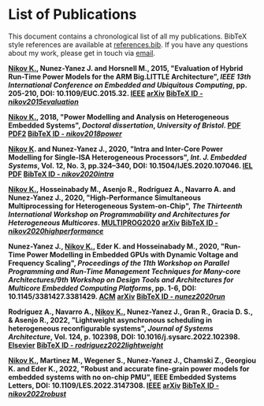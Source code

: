 # List of Publications

This document contains a chronological list of all my publications. BibTeX style references are available at [references.bib](references.bib). If you have any questions about my work, please get in touch via [email](mailto:kr.nikov@gmail.com).

**<ins>Nikov K.</ins>, Nunez-Yanez J. and Horsnell M., 2015, "Evaluation of Hybrid Run-Time Power Models for the ARM Big.LITTLE Architecture", _IEEE 13th International Conference on Embedded and Ubiquitous Computing_, pp. 205-210, DOI: 10.1109/EUC.2015.32. [**IEEE**](https://ieeexplore.ieee.org/abstract/document/7363640) [**arXiv**](https://arxiv.org/abs/2008.10604) [**BibTeX ID - _nikov2015evaluation_**](references.bib)**

**<ins>Nikov K.</ins>, 2018, "Power Modelling and Analysis on Heterogeneous Embedded Systems", _Doctoral dissertation_, _University of Bristol_. [**PDF**](https://seis.bristol.ac.uk/~eejlny/downloads/kris_thesis.pdf) [**PDF2**](https://www.krisnikov.com/thesis) [**BibTeX ID - _nikov2018power_**](references.bib)**

**<ins>Nikov K</ins>. and Nunez-Yanez J., 2020, "Intra and Inter-Core Power Modelling for Single-ISA Heterogeneous Processors", _Int. J. Embedded Systems_, Vol. 12, No. 3, pp.324–340, DOI: 10.1504/IJES.2020.107046. [**IEL**](https://www.inderscienceonline.com/doi/abs/10.1504/IJES.2020.107046) [**PDF**](https://seis.bristol.ac.uk/~eejlny/downloads/nikov_power.pdf) [**BibTeX ID - _nikov2020intra_**](references.bib)**

**<ins>Nikov K.</ins>, Hosseinabady M., Asenjo R., Rodríguez A., Navarro A. and Nunez-Yanez J., 2020, "High-Performance Simultaneous Multiprocessing for Heterogeneous System-on-Chip", _The Thirteenth International Workshop on Programmability and Architectures for Heterogeneous Multicores_. [**MULTIPROG2020**](https://arxiv.org/abs/2005.07619) [**arXiv**](https://arxiv.org/abs/2008.08883) [**BibTeX ID - _nikov2020highperformance_**](references.bib)**

**Nunez-Yanez J., <ins>Nikov K.</ins>, Eder K. and Hosseinabady M., 2020, "Run-Time Power Modelling in Embedded GPUs with Dynamic Voltage and Frequency Scaling", _Proceedings of the 11th Workshop on Parallel Programming and Run-Time Management Techniques for Many-core Architectures/9th Workshop on Design Tools and Architectures for Multicore Embedded Computing Platforms_, pp. 1-6, DOI: 10.1145/3381427.3381429. [**ACM**](https://dl.acm.org/doi/abs/10.1145/3381427.3381429?casa_token=YAw0BmauSBsAAAAA:M9s9ddR5_6G1K8MKEQnqMckTh64bhcNTb2O3oW5xrvXCB-OzVOjRASRwuqH8KujTlCybjrJ7YPNyWg) [**arXiv**](https://arxiv.org/abs/2006.12176) [**BibTeX ID - _nunez2020run_**](references.bib)**

**Rodríguez A., Navarro A., <ins>Nikov K.</ins>, Nunez-Yanez J., Gran R., Gracia D. S., & Asenjo R., 2022, "Lightweight asynchronous scheduling in heterogeneous reconfigurable systems", _Journal of Systems Architecture_, Vol. 124, p. 102398, DOI: 10.1016/j.sysarc.2022.102398. [**Elsevier**](https://www.sciencedirect.com/science/article/pii/S1383762122000042) [**BibTeX ID - _rodriguez2022lightweight_**](references.bib)**

**<ins>Nikov K.</ins>, Martinez M., Wegener S., Nunez-Yanez J., Chamski Z., Georgiou K. and Eder K., 2022, "Robust and accurate fine-grain power models for embedded systems with no on-chip PMU", __IEEE Embedded Systems Letters__, DOI: 10.1109/LES.2022.3147308. [**IEEE**](https://ieeexplore.ieee.org/document/9695984) [**arXiv**](https://arxiv.org/abs/2106.00565) [**BibTeX ID - _nikov2022robust_**](references.bib)**
